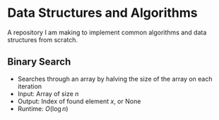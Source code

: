 # Data Structures and Algorithms

A repository I am making to implement common algorithms and data structures from scratch.

## Binary Search
- Searches through an array by halving the size of the array on each iteration
- Input: Array of size $n$
- Output: Index of found element $x$, or None
- Runtime: $O(\log n)$

